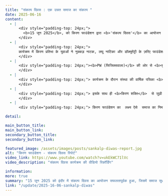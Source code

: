```yaml
---
title: "संकल्प दिवस : एक उन्नत समाज का संकल्प "
date: 2025-06-16
content:
  - |
      <div style="padding-top: 24px;">
        <b>15 जून 2025</b>, को किरण फाउंडेशन द्वारा <b>'संकल्प दिवस'</b> का आयोजन इंदौर में उत्साहपूर्वक संपन्न हुआ। कार्यक्रम की शुरुआत फाउंडेशन की प्रेरणा स्रोत <b>मां किरण जैन</b> को श्रद्धांजलि अर्पित कर की गई।  किरण फाउंडेशन की संस्थापना के संकल्प को याद करते हुए आगामी वर्षों की कार्य योजना का सूत्रपात किया गया। संस्थापक अनुराग जैन ने आगामी वर्षों में भारतवर्ष के हर जिले के १० प्रतिभाशाली युवाओं तक पहुँच कर उनके सपनों को उड़ान देने के ध्येय की प्रस्तावना रखी।
      </div>
  - |
      <div style="padding-top: 24px;">
      कार्यक्रम में किरण प्रतिभा के युवाओं ने नुक्कड़ नाटक, लघु नाटिका और डॉक्यूमेंट्री के ज़रिए फाउंडेशन के कार्यों और सोच को प्रस्तुत किया। अदिति जैन एवं तनुज समद्दर को उनकी  प्रेरणादायक उपलब्धियों के लिए अति विशिष्ट प्रतिभा से सम्मानित किया गया। किरण प्रतिभा के अंतर्गत चयनित सभी प्रतिभाशाली विद्यार्थियों को भी सम्मानित किया गया, जिससे उनका उत्साह और आत्मविश्वास बढ़ा।
      </div>
  - |
      <div style="padding-top: 24px;"><b>PW (फिजिक्सवाला)</b> की ओर से <b>सुश्री साक्षी राणा</b> किरण फाउंडेशन का अनुमोदन किया एवं उनके समाजिक परिवर्तन के इस अभियान में पूर्ण समर्थन का आश्वासन दिया। संस्था <b>इंदौरियन</b>, <b>हिंदी साहित्य परिषद</b> एवं <b>भारतीय विद्या भवन</b> की  भागीदारी ने भी इस संकल्प को और अधिक मजबूत बनाया।
      </div>
  - |
      <div style="padding-top: 24px;"> कार्यक्रम के दौरान संस्था की वार्षिक पत्रिका <b>'नवचेतना' </b> का लोकार्पण किया गया। डिजिटल युग में कदम रखते हुए, इस अवसर पर किरण फाउंडेशन की नई <b> वेबसाइट</b> और <b> मोबाइल ऐप </b> का लोकार्पण किया गया, जिसे यूरोप और भारत में किरण फाउंडेशन के समर्पित वॉलंटियर्स ने पूर्ण किया। 
      </div>
  - |
      <div style="padding-top: 24px;"> इसके साथ ही <b>किरण शक्ति</b>  से जुड़ी महिलाओं ने अपने जीवन के प्रेरक अनुभव साझा किए और महारानी अहिल्या बाई की इस पावन भूमि पर स्वयं को भी उतना ही दृढ़ और आत्मविश्वासी बनाने का संकल्प लिया। किरण शक्ति के अंतर्गत फाउंडेशन घरेलू महिलाओं को आत्मनिर्भर बनाने हेतु उन्हें दैनिक जीवनोपयोगी कौशलों से प्रशिक्षित करती है।
      </div>
  - |
      <div style="padding-top: 24px;"> किरण फाउंडेशन का  लक्ष्य ऐसे  समाज का निर्माण करना है जहां <b>प्रतिभा एवं परिश्रम</b> ही सफलता का सर्वोच्च मापदंड हो।</div>

detail:

main_button_title:
main_button_link: 
secondary_button_title:
secondary_button_link: 

featured_image: /assets/images/posts/sankalp-diwas-report.jpg
alt: "किरण फाउंडेशन - संकल्प दिवस रिपोर्ट"
video_link: https://www.youtube.com/watch?v=ukEkWC71lVc
video_description: "संकल्प दिवस कार्यक्रम की वीडियो रिकॉर्डिंग"

information:
more: true
summary: "15 जून 2025 को इंदौर में संकल्प दिवस का आयोजन सफलतापूर्वक हुआ, जिसमें समाज सुधार के लिए कई घोषणाएं की गईं।"
link: "/update/2025-16-06-sankalp-diwas"
---
```

